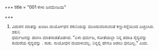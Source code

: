 +++
title = "001 ಕೇಳು ಜನಮೇಜಯ"

+++
1. ವಿದುರನ ಮಾತನ್ನು ಖಂಡಿಸಿ ದುರ್ಯೋಧನ ಶಕುನಿಯನ್ನು ಮುಂದುವರಿಸುವಂತೆ ಕಣ್ಣುಸನ್ನೆಯಿಂದ ಎಚ್ಚರಿಸಿದ. ಶಕುನಿ   
ಧರ್ಮಜನನ್ನು ಹಂಗಿಸಿ ಮಾತನಾಡತೊಡಗಿದ. "ಏಳು ಧರ್ಮಜ, ಸೋತೆಯಲ್ಲಾ ನಿನ್ನ ಪದಾತಿ ಸೈನ್ಯವನ್ನು ಕುದುರೆಯ ಸೈನ್ಯವನ್ನು . ಸಾಕು. ಸುಯೋಧನ ದಯಾಳುವಲ್ಲ. ನಿನ್ನಲ್ಲಿ ಹೇಗೂ ಆಡಲು ಧನವಿಲ್ಲ." ಎಂದ.